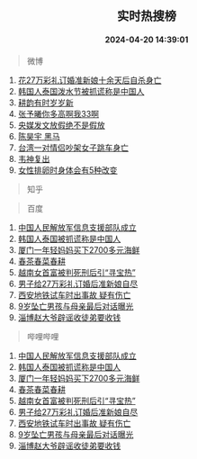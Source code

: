 <div align="center"><h2>实时热搜榜</h2><h4>2024-04-20 14:39:01</h4></div>

> 微博  

1. [花27万彩礼订婚准新娘十余天后自杀身亡](https://s.weibo.com/weibo?q=%23%E8%8A%B127%E4%B8%87%E5%BD%A9%E7%A4%BC%E8%AE%A2%E5%A9%9A%E5%87%86%E6%96%B0%E5%A8%98%E5%8D%81%E4%BD%99%E5%A4%A9%E5%90%8E%E8%87%AA%E6%9D%80%E8%BA%AB%E4%BA%A1%23&t=31&band_rank=1&Refer=top)<br />
2. [韩国人泰国泼水节被抓谎称是中国人](https://s.weibo.com/weibo?q=%23%E9%9F%A9%E5%9B%BD%E4%BA%BA%E6%B3%B0%E5%9B%BD%E6%B3%BC%E6%B0%B4%E8%8A%82%E8%A2%AB%E6%8A%93%E8%B0%8E%E7%A7%B0%E6%98%AF%E4%B8%AD%E5%9B%BD%E4%BA%BA%23&t=31&band_rank=2&Refer=top)<br />
3. [耕韵有时岁岁新](https://s.weibo.com/weibo?q=%23%E8%80%95%E9%9F%B5%E6%9C%89%E6%97%B6%E5%B2%81%E5%B2%81%E6%96%B0%23&t=31&band_rank=3&Refer=top)<br />
4. [张予曦你多高啊我33啊](https://s.weibo.com/weibo?q=%23%E5%BC%A0%E4%BA%88%E6%9B%A6%E4%BD%A0%E5%A4%9A%E9%AB%98%E5%95%8A%E6%88%9133%E5%95%8A%23&t=31&band_rank=4&Refer=top)<br />
5. [央媒发文放假绝不是假放](https://s.weibo.com/weibo?q=%23%E5%A4%AE%E5%AA%92%E5%8F%91%E6%96%87%E6%94%BE%E5%81%87%E7%BB%9D%E4%B8%8D%E6%98%AF%E5%81%87%E6%94%BE%23&t=31&band_rank=5&Refer=top)<br />
6. [陈昊宇 黑马](https://s.weibo.com/weibo?q=%E9%99%88%E6%98%8A%E5%AE%87%20%E9%BB%91%E9%A9%AC&t=31&band_rank=6&Refer=top)<br />
7. [台湾一对情侣吵架女子跳车身亡](https://s.weibo.com/weibo?q=%23%E5%8F%B0%E6%B9%BE%E4%B8%80%E5%AF%B9%E6%83%85%E4%BE%A3%E5%90%B5%E6%9E%B6%E5%A5%B3%E5%AD%90%E8%B7%B3%E8%BD%A6%E8%BA%AB%E4%BA%A1%23&t=31&band_rank=7&Refer=top)<br />
8. [韦神复出](https://s.weibo.com/weibo?q=%23%E9%9F%A6%E7%A5%9E%E5%A4%8D%E5%87%BA%23&t=31&band_rank=8&Refer=top)<br />
9. [女性排卵时身体会有5种改变](https://s.weibo.com/weibo?q=%23%E5%A5%B3%E6%80%A7%E6%8E%92%E5%8D%B5%E6%97%B6%E8%BA%AB%E4%BD%93%E4%BC%9A%E6%9C%895%E7%A7%8D%E6%94%B9%E5%8F%98%23&t=31&band_rank=9&Refer=top)<br />

> 知乎  


> 百度  

1. [中国人民解放军信息支援部队成立](https://www.baidu.com/s?wd=%E4%B8%AD%E5%9B%BD%E4%BA%BA%E6%B0%91%E8%A7%A3%E6%94%BE%E5%86%9B%E4%BF%A1%E6%81%AF%E6%94%AF%E6%8F%B4%E9%83%A8%E9%98%9F%E6%88%90%E7%AB%8B&sa=fyb_news&rsv_dl=fyb_news)<br />
2. [韩国人泰国被抓谎称是中国人](https://www.baidu.com/s?wd=%E9%9F%A9%E5%9B%BD%E4%BA%BA%E6%B3%B0%E5%9B%BD%E8%A2%AB%E6%8A%93%E8%B0%8E%E7%A7%B0%E6%98%AF%E4%B8%AD%E5%9B%BD%E4%BA%BA&sa=fyb_news&rsv_dl=fyb_news)<br />
3. [厦门一年轻妈妈买下2700多元海鲜](https://www.baidu.com/s?wd=%E5%8E%A6%E9%97%A8%E4%B8%80%E5%B9%B4%E8%BD%BB%E5%A6%88%E5%A6%88%E4%B9%B0%E4%B8%8B2700%E5%A4%9A%E5%85%83%E6%B5%B7%E9%B2%9C&sa=fyb_news&rsv_dl=fyb_news)<br />
4. [春茶春菜春耕](https://www.baidu.com/s?wd=%E6%98%A5%E8%8C%B6%E6%98%A5%E8%8F%9C%E6%98%A5%E8%80%95&sa=fyb_news&rsv_dl=fyb_news)<br />
5. [越南女首富被判死刑后引“寻宝热”](https://www.baidu.com/s?wd=%E8%B6%8A%E5%8D%97%E5%A5%B3%E9%A6%96%E5%AF%8C%E8%A2%AB%E5%88%A4%E6%AD%BB%E5%88%91%E5%90%8E%E5%BC%95%E2%80%9C%E5%AF%BB%E5%AE%9D%E7%83%AD%E2%80%9D&sa=fyb_news&rsv_dl=fyb_news)<br />
6. [男子给27万彩礼订婚后准新娘自尽](https://www.baidu.com/s?wd=%E7%94%B7%E5%AD%90%E7%BB%9927%E4%B8%87%E5%BD%A9%E7%A4%BC%E8%AE%A2%E5%A9%9A%E5%90%8E%E5%87%86%E6%96%B0%E5%A8%98%E8%87%AA%E5%B0%BD&sa=fyb_news&rsv_dl=fyb_news)<br />
7. [西安地铁试车时出事故 疑有伤亡](https://www.baidu.com/s?wd=%E8%A5%BF%E5%AE%89%E5%9C%B0%E9%93%81%E8%AF%95%E8%BD%A6%E6%97%B6%E5%87%BA%E4%BA%8B%E6%95%85+%E7%96%91%E6%9C%89%E4%BC%A4%E4%BA%A1&sa=fyb_news&rsv_dl=fyb_news)<br />
8. [9岁坠亡男孩与母亲最后对话曝光](https://www.baidu.com/s?wd=9%E5%B2%81%E5%9D%A0%E4%BA%A1%E7%94%B7%E5%AD%A9%E4%B8%8E%E6%AF%8D%E4%BA%B2%E6%9C%80%E5%90%8E%E5%AF%B9%E8%AF%9D%E6%9B%9D%E5%85%89&sa=fyb_news&rsv_dl=fyb_news)<br />
9. [淄博赵大爷辟谣收徒弟要收钱](https://www.baidu.com/s?wd=%E6%B7%84%E5%8D%9A%E8%B5%B5%E5%A4%A7%E7%88%B7%E8%BE%9F%E8%B0%A3%E6%94%B6%E5%BE%92%E5%BC%9F%E8%A6%81%E6%94%B6%E9%92%B1&sa=fyb_news&rsv_dl=fyb_news)<br />

> 哔哩哔哩  

1. [中国人民解放军信息支援部队成立](https://www.baidu.com/s?wd=%E4%B8%AD%E5%9B%BD%E4%BA%BA%E6%B0%91%E8%A7%A3%E6%94%BE%E5%86%9B%E4%BF%A1%E6%81%AF%E6%94%AF%E6%8F%B4%E9%83%A8%E9%98%9F%E6%88%90%E7%AB%8B&sa=fyb_news&rsv_dl=fyb_news)<br />
2. [韩国人泰国被抓谎称是中国人](https://www.baidu.com/s?wd=%E9%9F%A9%E5%9B%BD%E4%BA%BA%E6%B3%B0%E5%9B%BD%E8%A2%AB%E6%8A%93%E8%B0%8E%E7%A7%B0%E6%98%AF%E4%B8%AD%E5%9B%BD%E4%BA%BA&sa=fyb_news&rsv_dl=fyb_news)<br />
3. [厦门一年轻妈妈买下2700多元海鲜](https://www.baidu.com/s?wd=%E5%8E%A6%E9%97%A8%E4%B8%80%E5%B9%B4%E8%BD%BB%E5%A6%88%E5%A6%88%E4%B9%B0%E4%B8%8B2700%E5%A4%9A%E5%85%83%E6%B5%B7%E9%B2%9C&sa=fyb_news&rsv_dl=fyb_news)<br />
4. [春茶春菜春耕](https://www.baidu.com/s?wd=%E6%98%A5%E8%8C%B6%E6%98%A5%E8%8F%9C%E6%98%A5%E8%80%95&sa=fyb_news&rsv_dl=fyb_news)<br />
5. [越南女首富被判死刑后引“寻宝热”](https://www.baidu.com/s?wd=%E8%B6%8A%E5%8D%97%E5%A5%B3%E9%A6%96%E5%AF%8C%E8%A2%AB%E5%88%A4%E6%AD%BB%E5%88%91%E5%90%8E%E5%BC%95%E2%80%9C%E5%AF%BB%E5%AE%9D%E7%83%AD%E2%80%9D&sa=fyb_news&rsv_dl=fyb_news)<br />
6. [男子给27万彩礼订婚后准新娘自尽](https://www.baidu.com/s?wd=%E7%94%B7%E5%AD%90%E7%BB%9927%E4%B8%87%E5%BD%A9%E7%A4%BC%E8%AE%A2%E5%A9%9A%E5%90%8E%E5%87%86%E6%96%B0%E5%A8%98%E8%87%AA%E5%B0%BD&sa=fyb_news&rsv_dl=fyb_news)<br />
7. [西安地铁试车时出事故 疑有伤亡](https://www.baidu.com/s?wd=%E8%A5%BF%E5%AE%89%E5%9C%B0%E9%93%81%E8%AF%95%E8%BD%A6%E6%97%B6%E5%87%BA%E4%BA%8B%E6%95%85+%E7%96%91%E6%9C%89%E4%BC%A4%E4%BA%A1&sa=fyb_news&rsv_dl=fyb_news)<br />
8. [9岁坠亡男孩与母亲最后对话曝光](https://www.baidu.com/s?wd=9%E5%B2%81%E5%9D%A0%E4%BA%A1%E7%94%B7%E5%AD%A9%E4%B8%8E%E6%AF%8D%E4%BA%B2%E6%9C%80%E5%90%8E%E5%AF%B9%E8%AF%9D%E6%9B%9D%E5%85%89&sa=fyb_news&rsv_dl=fyb_news)<br />
9. [淄博赵大爷辟谣收徒弟要收钱](https://www.baidu.com/s?wd=%E6%B7%84%E5%8D%9A%E8%B5%B5%E5%A4%A7%E7%88%B7%E8%BE%9F%E8%B0%A3%E6%94%B6%E5%BE%92%E5%BC%9F%E8%A6%81%E6%94%B6%E9%92%B1&sa=fyb_news&rsv_dl=fyb_news)<br />
